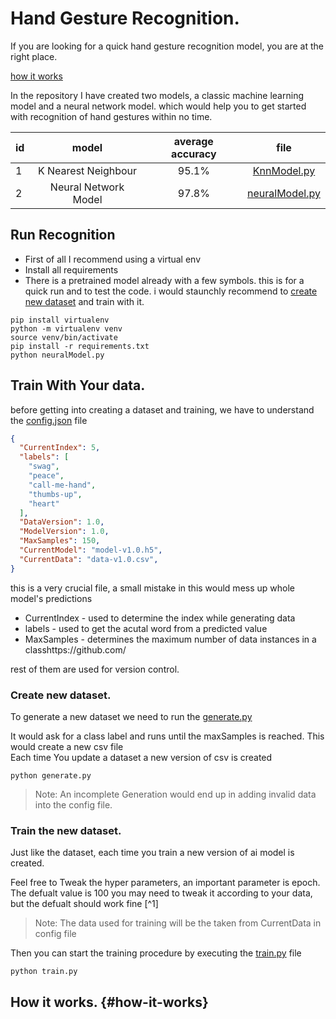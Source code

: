 # Hand Gesture Recognition.

If you are looking for a quick hand gesture recognition model, you are at the right place.

[how it works](#how-it-works)

In the repository I have created two models, a classic machine learning model and a neural network model. which would help you to get started with recognition of hand gestures within no time.

| id |      model      | average accuracy | file |
|----------|:-------------:|:---:|:-------:|
| 1 |  K Nearest Neighbour | 95.1%  | [KnnModel.py](https://github.com/gitmax681/hand-gesture-recognition/blob/master/KnnModel.py)
| 2 |  Neural Network Model  | 97.8%|   [neuralModel.py](https://github.com/gitmax681/hand-gesture-recognition/blob/master/KnnModel.py)

## Run Recognition

- First of all I recommend using a virtual env
- Install all requirements
- There is a pretrained model already with a few symbols. this is for a quick run and to test the code. i would staunchly recommend to [create new dataset](#train-your-data) and train with it.
```
pip install virtualenv
python -m virtualenv venv
source venv/bin/activate
pip install -r requirements.txt
python neuralModel.py
```

## <a name="train-your-data"></a> Train With Your data.
before getting into creating a dataset and training, we have to understand the [config.json](https://github.com/gitmax681/hand-gesture-recognition/blob/master/config.json) file

```json
{
  "CurrentIndex": 5,
  "labels": [
    "swag",
    "peace",
    "call-me-hand",
    "thumbs-up",
    "heart"
  ],
  "DataVersion": 1.0,
  "ModelVersion": 1.0,
  "MaxSamples": 150,
  "CurrentModel": "model-v1.0.h5",
  "CurrentData": "data-v1.0.csv",
}
```
this is a very crucial file, a small mistake in this would mess up whole model's predictions

- CurrentIndex - used to determine the index while generating data
- labels - used to get the acutal word from a predicted value
- MaxSamples - determines the maximum number of data instances in a classhttps://github.com/

rest of them are used for version control.

### <a name="create-new-dataset"></a> Create new dataset.

To generate a new dataset we need to run the [generate.py](https://github.com/gitmax681/hand-gesture-recognition/blob/master/generate.py)

It would ask for a class label and runs until the maxSamples is reached. This would create a new csv file  
Each time You update a dataset a new version of csv is created 
```
python generate.py
```
> Note: An incomplete Generation would end up in adding invalid data into the config file.

### <a name="train-new-dataset"></a> Train the new dataset.
Just like the dataset, each time you train a new version of ai model is created.

Feel free to Tweak the hyper parameters, an important parameter is epoch. The defualt value is 100 you may need to tweak it according to your data, but the defualt should work fine [^1]

> Note: The data used for training will be the 
taken from CurrentData in config file

Then you can start the training procedure by executing the [train.py](https://github.com/gitmax681/hand-gesture-recognition/blob/master/train.py)
file
```
python train.py
```
## How it works. {#how-it-works}
